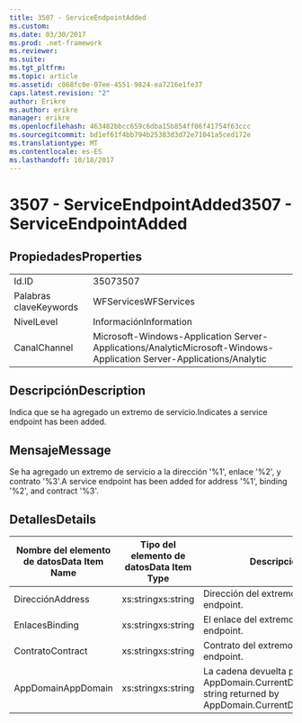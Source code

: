 ```yaml
---
title: 3507 - ServiceEndpointAdded
ms.custom: 
ms.date: 03/30/2017
ms.prod: .net-framework
ms.reviewer: 
ms.suite: 
ms.tgt_pltfrm: 
ms.topic: article
ms.assetid: c068fc0e-07ee-4551-9824-ea7216e1fe37
caps.latest.revision: "2"
author: Erikre
ms.author: erikre
manager: erikre
ms.openlocfilehash: 463482bbcc659c6dba15b854ff06f41754f63ccc
ms.sourcegitcommit: bd1ef61f4bb794b25383d3d72e71041a5ced172e
ms.translationtype: MT
ms.contentlocale: es-ES
ms.lasthandoff: 10/18/2017
---
```

# <a name="3507---serviceendpointadded"></a><span data-ttu-id="9d52b-102">3507 - ServiceEndpointAdded</span><span class="sxs-lookup"><span data-stu-id="9d52b-102">3507 - ServiceEndpointAdded</span></span>
## <a name="properties"></a><span data-ttu-id="9d52b-103">Propiedades</span><span class="sxs-lookup"><span data-stu-id="9d52b-103">Properties</span></span>  
  
|||  
|-|-|  
|<span data-ttu-id="9d52b-104">Id.</span><span class="sxs-lookup"><span data-stu-id="9d52b-104">ID</span></span>|<span data-ttu-id="9d52b-105">3507</span><span class="sxs-lookup"><span data-stu-id="9d52b-105">3507</span></span>|  
|<span data-ttu-id="9d52b-106">Palabras clave</span><span class="sxs-lookup"><span data-stu-id="9d52b-106">Keywords</span></span>|<span data-ttu-id="9d52b-107">WFServices</span><span class="sxs-lookup"><span data-stu-id="9d52b-107">WFServices</span></span>|  
|<span data-ttu-id="9d52b-108">Nivel</span><span class="sxs-lookup"><span data-stu-id="9d52b-108">Level</span></span>|<span data-ttu-id="9d52b-109">Información</span><span class="sxs-lookup"><span data-stu-id="9d52b-109">Information</span></span>|  
|<span data-ttu-id="9d52b-110">Canal</span><span class="sxs-lookup"><span data-stu-id="9d52b-110">Channel</span></span>|<span data-ttu-id="9d52b-111">Microsoft-Windows-Application Server-Applications/Analytic</span><span class="sxs-lookup"><span data-stu-id="9d52b-111">Microsoft-Windows-Application Server-Applications/Analytic</span></span>|  
  
## <a name="description"></a><span data-ttu-id="9d52b-112">Descripción</span><span class="sxs-lookup"><span data-stu-id="9d52b-112">Description</span></span>  
 <span data-ttu-id="9d52b-113">Indica que se ha agregado un extremo de servicio.</span><span class="sxs-lookup"><span data-stu-id="9d52b-113">Indicates a service endpoint has been added.</span></span>  
  
## <a name="message"></a><span data-ttu-id="9d52b-114">Mensaje</span><span class="sxs-lookup"><span data-stu-id="9d52b-114">Message</span></span>  
 <span data-ttu-id="9d52b-115">Se ha agregado un extremo de servicio a la dirección '%1', enlace '%2', y contrato '%3'.</span><span class="sxs-lookup"><span data-stu-id="9d52b-115">A service endpoint has been added for address '%1', binding '%2', and contract '%3'.</span></span>  
  
## <a name="details"></a><span data-ttu-id="9d52b-116">Detalles</span><span class="sxs-lookup"><span data-stu-id="9d52b-116">Details</span></span>  
  
|<span data-ttu-id="9d52b-117">Nombre del elemento de datos</span><span class="sxs-lookup"><span data-stu-id="9d52b-117">Data Item Name</span></span>|<span data-ttu-id="9d52b-118">Tipo del elemento de datos</span><span class="sxs-lookup"><span data-stu-id="9d52b-118">Data Item Type</span></span>|<span data-ttu-id="9d52b-119">Descripción</span><span class="sxs-lookup"><span data-stu-id="9d52b-119">Description</span></span>|  
|--------------------|--------------------|-----------------|  
|<span data-ttu-id="9d52b-120">Dirección</span><span class="sxs-lookup"><span data-stu-id="9d52b-120">Address</span></span>|<span data-ttu-id="9d52b-121">xs:string</span><span class="sxs-lookup"><span data-stu-id="9d52b-121">xs:string</span></span>|<span data-ttu-id="9d52b-122">Dirección del extremo.</span><span class="sxs-lookup"><span data-stu-id="9d52b-122">The address of the endpoint.</span></span>|  
|<span data-ttu-id="9d52b-123">Enlaces</span><span class="sxs-lookup"><span data-stu-id="9d52b-123">Binding</span></span>|<span data-ttu-id="9d52b-124">xs:string</span><span class="sxs-lookup"><span data-stu-id="9d52b-124">xs:string</span></span>|<span data-ttu-id="9d52b-125">El enlace del extremo.</span><span class="sxs-lookup"><span data-stu-id="9d52b-125">The binding of the endpoint.</span></span>|  
|<span data-ttu-id="9d52b-126">Contrato</span><span class="sxs-lookup"><span data-stu-id="9d52b-126">Contract</span></span>|<span data-ttu-id="9d52b-127">xs:string</span><span class="sxs-lookup"><span data-stu-id="9d52b-127">xs:string</span></span>|<span data-ttu-id="9d52b-128">Contrato del extremo.</span><span class="sxs-lookup"><span data-stu-id="9d52b-128">The contract of the endpoint.</span></span>|  
|<span data-ttu-id="9d52b-129">AppDomain</span><span class="sxs-lookup"><span data-stu-id="9d52b-129">AppDomain</span></span>|<span data-ttu-id="9d52b-130">xs:string</span><span class="sxs-lookup"><span data-stu-id="9d52b-130">xs:string</span></span>|<span data-ttu-id="9d52b-131">La cadena devuelta por AppDomain.CurrentDomain.FriendlyName.</span><span class="sxs-lookup"><span data-stu-id="9d52b-131">The string returned by AppDomain.CurrentDomain.FriendlyName.</span></span>|
